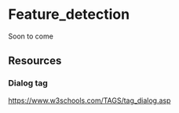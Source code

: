 # Feature_detection
Soon to come

## Resources

### Dialog tag
https://www.w3schools.com/TAGS/tag_dialog.asp
